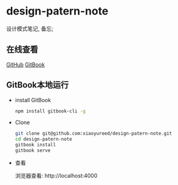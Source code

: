 # design-patern-note

设计模式笔记, 备忘;

## 在线查看

[GitHub](https://github.com/xiaoyureed/design-patern-note/blob/master/SUMMARY.md)
[GitBook](https://xiaoyureed.gitbooks.io/design-patern-note/content/)

## GitBook本地运行

*   install GitBook

    ```sh
    npm install gitbook-cli -g
    ```

*   Clone

    ```sh
    git clone git@github.com:xiaoyureed/design-patern-note.git
    cd design-patern-note
    gitbook install
    gitbook serve
    ```

*   查看

    浏览器查看: http://localhost:4000

